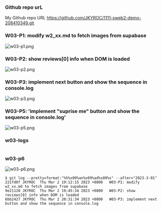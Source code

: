 ### Github repo urL
My Github repo URL
https://github.com/JKYROC/1111-sweb2-demo-208410349.git
### W03-P1: modify w2_xx.md to fetch images from supabase

![w03-p1.png](https://skhsjlwrhersyemrmkib.supabase.co/storage/v1/object/public/javascript/demo-208410349/w03-reviews-starter/w03-p1.png)

### W03-P2: show reviews[0] info when DOM is loaded

![w03-p2.png](https://skhsjlwrhersyemrmkib.supabase.co/storage/v1/object/public/javascript/demo-208410349/w03-reviews-starter/w03-p2.png)


### W03-P3: implement next button and show the sequence in console.log
![w03-p3.png](https://skhsjlwrhersyemrmkib.supabase.co/storage/v1/object/public/javascript/demo-208410349/w03-reviews-starter/w03-p3.png)

### W03-P5: 'implement "suprise me" button and show the sequence in console.log'
![w03-p5.png](https://skhsjlwrhersyemrmkib.supabase.co/storage/v1/object/public/javascript/demo-208410349/w03-reviews-starter/w03-p5.png)

### w03-logs
![]()

### w03-p6
![w03-p6.png]()
```
$ git log --pretty=format:"%h%x09%an%x09%ad%x09%s" --after="2023-3-01"
221fd0f JKYROC  Thu Mar 2 19:12:15 2023 +0800   W03-P1: modify w2_xx.md to fetch images from supabase
9e21120 JKYROC  Thu Mar 2 19:45:34 2023 +0800   W03-P2: show reviews[0] info when DOM is loaded
6bb2427 JKYROC  Thu Mar 2 20:31:34 2023 +0800   W03-P3: implement next button and show the sequence in console.log
```